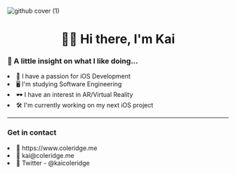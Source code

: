 ![github cover (1)](https://user-images.githubusercontent.com/51129378/133897441-5b0c08a7-a279-4af1-8506-0bb06920dde3.png)
<h1 align="center">👋🏻 Hi there, I'm Kai </h1>
<h3>🧐 A little insight on what I like doing...</h3>

<li> 📱  I have a passion for iOS Development</li>
<li> 🖥️ I'm studying Software Engineering</li>
<li> 🕶️ I have an interest in AR/Virtual Reality</li>
<li> 🛠️ I'm currently working on my next iOS project</li>

<hr>
<h3>Get in contact</h3>
<li>🔗 https://www.coleridge.me</li>
<li>📧 kai@coleridge.me</li>
<li>🐤 Twitter - @kaicoleridge</li>

